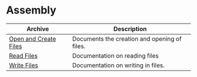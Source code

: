 # Assembly

| Archive                                             | Description                                  |
|-----------------------------------------------------|----------------------------------------------|
| [Open and Create Files](./Open-and-Create-Files.md) | Documents the creation and opening of files. |
| [Read Files](./Read-Files.md)                       | Documentation on reading files               |
| [Write Files](./Write-Files.md)                     | Documentation on writing in files.           |